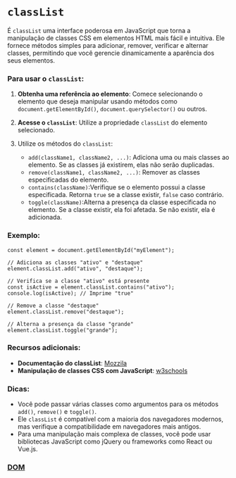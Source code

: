 # `classList`

É `classList` uma interface poderosa em JavaScript que torna a manipulação de classes CSS em elementos HTML mais fácil e intuitiva. Ele fornece métodos simples para adicionar, remover, verificar e alternar classes, permitindo que você gerencie dinamicamente a aparência dos seus elementos.

### Para usar o `classList`:

1. **Obtenha uma referência ao elemento**: Comece selecionando o elemento que deseja manipular usando métodos como `document.getElementById()`, `document.querySelector()` ou outros.

2. **Acesse o `classList`**: Utilize a propriedade `classList` do elemento selecionado.

3. Utilize os métodos do `classList`:

   -  `add(className1, className2, ...)`: Adiciona uma ou mais classes ao elemento. Se as classes já existirem, elas não serão duplicadas.
   -  `remove(className1, className2, ...)`: Remover as classes especificadas do elemento.
   -  `contains(className)`:Verifique se o elemento possui a classe especificada. Retorna `true` se a classe existir, `false` caso contrário.
   - `toggle(className)`:Alterna a presença da classe especificada no elemento. Se a classe existir, ela foi afetada. Se não existir, ela é adicionada.

### Exemplo:

```
const element = document.getElementById("myElement");

// Adiciona as classes "ativo" e "destaque"
element.classList.add("ativo", "destaque");

// Verifica se a classe "ativo" está presente
const isActive = element.classList.contains("ativo");
console.log(isActive); // Imprime "true"

// Remove a classe "destaque"
element.classList.remove("destaque");

// Alterna a presença da classe "grande"
element.classList.toggle("grande");
```

### Recursos adicionais:

- **Documentação do classList**: [Mozzila]( https://developer.mozilla.org/en-US/docs/Web/API/Element/classList)
- **Manipulação de classes CSS com JavaScript**:  [w3schools](https://www.w3schools.com/js/js_classes.asp)

### Dicas:

- Você pode passar várias classes como argumentos para os métodos `add()`, `remove()` e `toggle()`.
- Ele `classList` é compatível com a maioria dos navegadores modernos, mas verifique a compatibilidade em navegadores mais antigos.
- Para uma manipulação mais complexa de classes, você pode usar bibliotecas JavaScript como jQuery ou frameworks como React ou Vue.js.

### [DOM](../dom.md)
